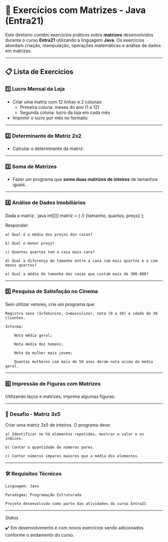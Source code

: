 # 🧮 Exercícios com Matrizes - Java (Entra21)

Este diretório contém exercícios práticos sobre **matrizes** desenvolvidos durante o curso **Entra21** utilizando a linguagem **Java**. Os exercícios abordam criação, manipulação, operações matemáticas e análise de dados em matrizes.

---

## 📋 Lista de Exercícios

### 1️⃣ Lucro Mensal da Loja

- Criar uma matriz com 12 linhas e 2 colunas:
  - Primeira coluna: meses do ano (1 a 12)
  - Segunda coluna: lucro da loja em cada mês
- Imprimir o lucro por mês no formato:


---

### 2️⃣ Determinante de Matriz 2x2

- Calcular o determinante da matriz:

---

### 3️⃣ Soma de Matrizes

- Fazer um programa que **some duas matrizes de inteiros** de tamanhos iguais.

---

### 4️⃣ Análise de Dados Imobiliários

Dada a matriz:
`java
int[][] matriz = {
// {tamanho, quartos, preço}
};


Responder:

    a) Qual é a média dos preços das casas?

    b) Qual o menor preço?

    c) Quantos quartos tem a casa mais cara?

    d) Qual a diferença de tamanho entre a casa com mais quartos e a com menos quartos?

    e) Qual a média de tamanho das casas que custam mais de 300.000?

---

### 5️⃣ Pesquisa de Satisfação no Cinema

Sem utilizar vetores, crie um programa que:

    Registra sexo (1=feminino, 2=masculino), nota (0 a 10) e idade de 30 clientes.

    Informa:

        Nota média geral;

        Nota média dos homens;

        Nota da mulher mais jovem;

        Quantas mulheres com mais de 50 anos deram nota acima da média geral.

---

### 6️⃣ Impressão de Figuras com Matrizes

Utilizando laços e matrizes, imprima algumas figuras:



---


### 🧠 Desafio - Matriz 3x5

Criar uma matriz 3x5 de inteiros. O programa deve:

    a) Identificar se há elementos repetidos, mostrar o valor e os índices.

    b) Contar a quantidade de números pares.

    c) Contar números ímpares maiores que a média dos elementos.

---

### 🛠️ Requisitos Técnicos

    Linguagem: Java

    Paradigma: Programação Estruturada

    Projeto desenvolvido como parte das atividades do curso Entra21

---


 Status

✔️ Em desenvolvimento e com novos exercícios sendo adicionados conforme o andamento do curso.
